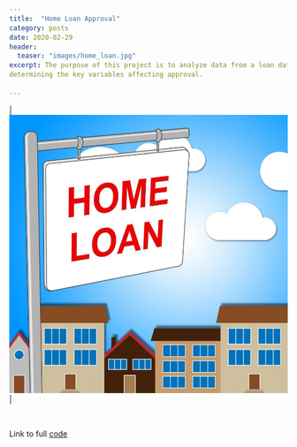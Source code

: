 ```yaml
---
title:  "Home Loan Approval"
category: posts
date: 2020-02-29
header:
  teaser: "images/home_loan.jpg"
excerpt: The purpose of this project is to analyze data from a loan data set to determine who would be approved for a home loan, as well as 
determining the key variables affecting approval.

---
```


| ![PNG](/images/home_loan.jpg)| 

<br>

Link to full [code](https://github.com/twrobbins/Github-Files-Updated/blob/main/DSC550-Data%20Wrangling/DSC550-Home%20Loan%20Approval.ipynb)
